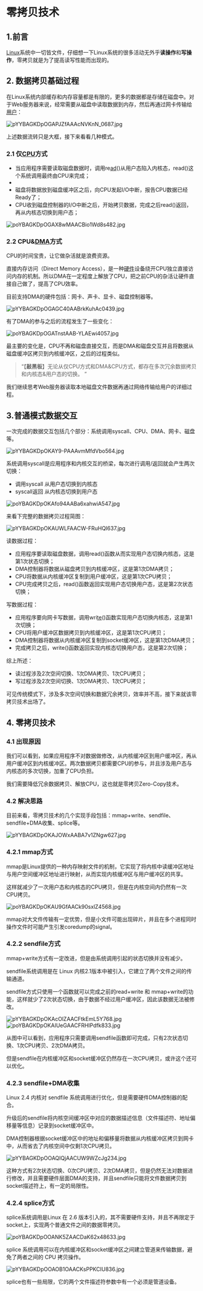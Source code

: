 # 零拷贝技术

## **1.前言**

[Linux](http://www.elecfans.com/tags/linux/)系统中一切皆文件，仔细想一下Linux系统的很多活动无外乎**读操作**和**写操作**，零拷贝就是为了提高读写性能而出现的。

## **2. 数据拷贝基础过程**

在Linux系统内部缓存和内存容量都是有限的，更多的数据都是存储在磁盘中。对于Web服务器来说，经常需要从磁盘中读取数据到内存，然后再通过网卡传输给[用户](https://www.elecfans.com/v/user/)：

![pYYBAGKDpOGAPJZfAAAcNVKnN_0687.jpg](https://file.elecfans.com//web2/M00/44/39/pYYBAGKDpOGAPJZfAAAcNVKnN_0687.jpg)

上述数据流转只是大框，接下来看看几种模式。

### **2.1 仅[CPU](http://www.elecfans.com/tags/cpu/)方式**

- 当应用程序需要读取磁盘数据时，调用re[ad](https://dfm.elecfans.com/uploads/software/hqdfm.zip?neilian)()从用户态陷入内核态，read()这个系统调用最终由CPU来完成；
- 
- 磁盘将数据放到磁盘缓冲区之后，向CPU发起I/O中断，报告CPU数据已经Ready了；
- CPU收到磁盘控制器的I/O中断之后，开始拷贝数据，完成之后read()返回，再从内核态切换到用户态；

![poYBAGKDpOGAX8wMAACBio1Wd8s482.jpg](https://file.elecfans.com//web2/M00/44/37/poYBAGKDpOGAX8wMAACBio1Wd8s482.jpg)

### **2.2 CPU&[DMA](http://www.elecfans.com/tags/dma/)方式**

CPU的时间宝贵，让它做杂活就是浪费资源。

直接内存访问（Direct Memory Access），是一种[硬件](https://hicc.elecfans.com/2022/)设备绕开CPU独立直接访问内存的机制。所以DMA在一定程度上解放了CPU，把之前CPU的杂活让硬件直接自己做了，提高了CPU效率。

目前支持DMA的硬件包括：网卡、声卡、显卡、磁盘控制器等。

![pYYBAGKDpOGAGC40AABrkKuhAc0439.jpg](https://file.elecfans.com//web2/M00/44/3A/pYYBAGKDpOGAGC40AABrkKuhAc0439.jpg)

有了DMA的参与之后的流程发生了一些变化：

![poYBAGKDpOGATnstAAB-YLAEwi4057.jpg](https://file.elecfans.com//web2/M00/44/37/poYBAGKDpOGATnstAAB-YLAEwi4057.jpg)

最主要的变化是，CPU不再和磁盘直接交互，而是DMA和磁盘交互并且将数据从磁盘缓冲区拷贝到内核缓冲区，之后的过程类似。

> “【**敲黑板**】无论从仅CPU方式和DMA&CPU方式，都存在多次冗余数据拷贝和内核态&用户态的切换。
> ”

我们继续思考Web服务器读取本地磁盘文件数据再通过网络传输给用户的详细过程。

## **3.普通模式数据交互**

一次完成的数据交互包括几个部分：系统调用syscall、CPU、DMA、网卡、磁盘等。

![pYYBAGKDpOKAY9-PAAAvmMfdVbo564.jpg](https://file.elecfans.com//web2/M00/44/3A/pYYBAGKDpOKAY9-PAAAvmMfdVbo564.jpg)

系统调用syscall是应用程序和内核交互的桥梁，每次进行调用/返回就会产生两次切换：

- 调用syscall 从用户态切换到内核态
- syscall返回 从内核态切换到用户态

![poYBAGKDpOKAfo94AABa6xahwiA547.jpg](https://file.elecfans.com//web2/M00/44/37/poYBAGKDpOKAfo94AABa6xahwiA547.jpg)

来看下完整的数据拷贝过程简图：

![pYYBAGKDpOKAUWLFAACW-FRuHQI637.jpg](https://file.elecfans.com//web2/M00/44/3A/pYYBAGKDpOKAUWLFAACW-FRuHQI637.jpg)

读数据过程：

- 应用程序要读取磁盘数据，调用read()函数从而实现用户态切换内核态，这是第1次状态切换；
- DMA控制器将数据从磁盘拷贝到内核缓冲区，这是第1次DMA拷贝；
- CPU将数据从内核缓冲区复制到用户缓冲区，这是第1次CPU拷贝；
- CPU完成拷贝之后，read()函数返回实现用户态切换用户态，这是第2次状态切换；

写数据过程：

- 应用程序要向网卡写数据，调用wri[te](http://www.elecfans.com/tags/te/)()函数实现用户态切换内核态，这是第1次切换；
- CPU将用户缓冲区数据拷贝到内核缓冲区，这是第1次CPU拷贝；
- DMA控制器将数据从内核缓冲区复制到socket缓冲区，这是第1次DMA拷贝；
- 完成拷贝之后，write()函数返回实现内核态切换用户态，这是第2次切换；

综上所述：

- 读过程涉及2次空间切换、1次DMA拷贝、1次CPU拷贝；
- 写过程涉及2次空间切换、1次DMA拷贝、1次CPU拷贝；

可见传统模式下，涉及多次空间切换和数据冗余拷贝，效率并不高，接下来就该零拷贝技术出场了。

## **4. 零拷贝技术**

### **4.1 出现原因**

我们可以看到，如果应用程序不对数据做修改，从内核缓冲区到用户缓冲区，再从用户缓冲区到内核缓冲区。两次数据拷贝都需要CPU的参与，并且涉及用户态与内核态的多次切换，加重了CPU负担。

我们需要降低冗余数据拷贝、解放CPU，这也就是零拷贝Zero-Copy技术。

### **4.2 解决思路**

目前来看，零拷贝技术的几个实现手段包括：mmap+write、sendfile、sendfile+DMA收集、splice等。

![pYYBAGKDpOKAJOWxAABA7v1ZNgw627.jpg](https://file.elecfans.com//web2/M00/44/3A/pYYBAGKDpOKAJOWxAABA7v1ZNgw627.jpg)

### **4.2.1 mmap方式**

mmap是Linux提供的一种内存映射文件的机制，它实现了将内核中读缓冲区地址与用户空间缓冲区地址进行映射，从而实现内核缓冲区与用户缓冲区的共享。

这样就减少了一次用户态和内核态的CPU拷贝，但是在内核空间内仍然有一次CPU拷贝。

![poYBAGKDpOKAU9GfAACk90sxlZ4568.jpg](https://file.elecfans.com//web2/M00/44/37/poYBAGKDpOKAU9GfAACk90sxlZ4568.jpg)

mmap对大文件传输有一定优势，但是小文件可能出现碎片，并且在多个进程同时操作文件时可能产生引发coredump的signal。

### **4.2.2 sendfile方式**

mmap+write方式有一定改进，但是由系统调用引起的状态切换并没有减少。

sendfile系统调用是在 Linux 内核2.1版本中被引入，它建立了两个文件之间的传输通道。

sendfile方式只使用一个函数就可以完成之前的read+write 和 mmap+write的功能，这样就少了2次状态切换，由于数据不经过用户缓冲区，因此该数据无法被修改。

![pYYBAGKDpOKAcOlZAACFtkEmL5Y768.jpg](https://file.elecfans.com//web2/M00/44/3A/pYYBAGKDpOKAcOlZAACFtkEmL5Y768.jpg)![poYBAGKDpOKAIUeGAACFRHIPdfk833.jpg](https://file.elecfans.com//web2/M00/44/37/poYBAGKDpOKAIUeGAACFRHIPdfk833.jpg)

从图中可以看到，应用程序只需要调用sendfile函数即可完成，只有2次状态切换、1次CPU拷贝、2次DMA拷贝。

但是sendfile在内核缓冲区和socket缓冲区仍然存在一次CPU拷贝，或许这个还可以优化。

### **4.2.3 sendfile+DMA收集**

Linux 2.4 内核对 sendfile 系统调用进行优化，但是需要硬件DMA控制器的配合。

升级后的sendfile将内核空间缓冲区中对应的数据描述信息（文件描述符、地址偏移量等信息）记录到socket缓冲区中。

DMA控制器根据socket缓冲区中的地址和偏移量将数据从内核缓冲区拷贝到网卡中，从而省去了内核空间中仅剩1次CPU拷贝。

![pYYBAGKDpOOAQIQjAACUW9WZcJg234.jpg](https://file.elecfans.com//web2/M00/44/3A/pYYBAGKDpOOAQIQjAACUW9WZcJg234.jpg)

这种方式有2次状态切换、0次CPU拷贝、2次DMA拷贝，但是仍然无法对数据进行修改，并且需要硬件层面DMA的支持，并且sendfile只能将文件数据拷贝到socket描述符上，有一定的局限性。

### **4.2.4 splice方式**

splice系统调用是Linux 在 2.6 版本引入的，其不需要硬件支持，并且不再限定于socket上，实现两个普通文件之间的数据零拷贝。

![poYBAGKDpOOANK5ZAACDaK62x48633.jpg](https://file.elecfans.com//web2/M00/44/37/poYBAGKDpOOANK5ZAACDaK62x48633.jpg)

splice 系统调用可以在内核缓冲区和socket缓冲区之间建立管道来传输数据，避免了两者之间的 CPU 拷贝操作。

![pYYBAGKDpOOAOB1OAACKsPPKCIU836.jpg](https://file.elecfans.com//web2/M00/44/3A/pYYBAGKDpOOAOB1OAACKsPPKCIU836.jpg)

splice也有一些局限，它的两个文件描述符参数中有一个必须是管道设备。